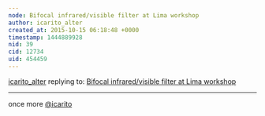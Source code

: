 ```yaml
---
node: Bifocal infrared/visible filter at Lima workshop
author: icarito_alter
created_at: 2015-10-15 06:18:48 +0000
timestamp: 1444889928
nid: 39
cid: 12734
uid: 454459
---
```




[icarito_alter](../profile/icarito_alter) replying to: [Bifocal infrared/visible filter at Lima workshop](../notes/warren/1-6-2011/bifocal-infraredvisible-filter-lima-workshop)

----
once more [@icarito](/profile/icarito)
